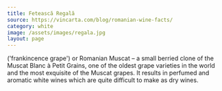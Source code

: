 ```yaml
---
title: Fetească Regală
source: https://vincarta.com/blog/romanian-wine-facts/
category: white
image: /assets/images/regala.jpg
layout: page
---
```

('frankincence grape') or Romanian Muscat – a small berried clone of the Muscat Blanc à Petit Grains, one of the oldest grape varieties in the world and the most exquisite of the Muscat grapes. It results in perfumed and aromatic white wines which are quite difficult to make as dry wines.
